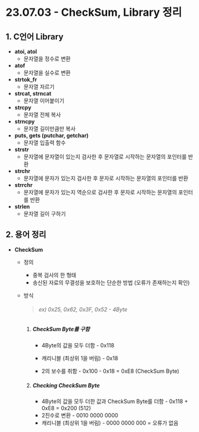 # 23.07.03 - CheckSum, Library 정리



## 1. C언어 Library

- **atoi, atol**
  - 문자열을 정수로 변환
- **atof**
  - 문자열을 실수로 변환
- **strtok_fr**
  - 문자열 자르기
- **strcat, strncat**
  - 문자열 이어붙이기
- **strcpy**
  - 문자열 전체 복사
- **strncpy**
  - 문자열 길이만큼만 복사
- **puts, gets (putchar, getchar)**
  - 문자열 입출력 함수
- **strstr**
  - 문자열에 문자열이 있는지 검사한 후 문자열로 시작하는 문자열의 포인터를 반환
- **strchr**
  - 문자열에 문자가 있는지 검사한 후 문자로 시작하는 문자열의 포인터를 반환
- **strrchr**
  - 문자열에 문자가 있는지 역순으로 검사한 후 문자로 시작하는 문자열의 포인터를 반환
- **strlen**
  - 문자열 길이 구하기



## 2. 용어 정리

- **CheckSum**
  - 정의
    - 중복 검사의 한 형태
    - 송신된 자료의 무결성을 보호하는 단순한 방법 (오류가 존재하는지 확인)
    
  - 방식
  
    > ######  ex) 0x25, 0x62, 0x3F, 0x52 - 4Byte
  
    1. ##### CheckSum Byte를 구함
  
       - 4Byte의 값을 모두 더함 - 0x118
  
       - 캐리니블 (최상위 1을 버림) - 0x18
  
       - 2의 보수를 취함 - 0x100 - 0x18 = 0xE8 (CheckSum Byte)
  
    2. ##### Checking CheckSum Byte
  
       - 4Byte의 값을 모두 더한 값과 CheckSum Byte를 더함 - 0x118 + 0xE8 = 0x200 (512)
       - 2진수로 변환 - 0010 0000 0000
       - 캐리니블 (최상위 1을 버림) - 0000 0000 000 = 오류가 없음
